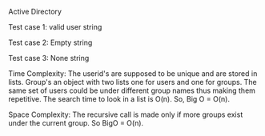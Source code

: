 Active Directory

Test case 1: valid user string

Test case 2: Empty string

Test case 3: None string

Time Complexity: The userid's are supposed to be unique and are stored in lists. Group's an object with two lists one for users and one for groups. The same set of users could be under different group names thus making them repetitive. The search time to look in a list is O(n). So, Big O = O(n).

Space Complexity: The recursive call is made only if more groups exist under the current group. So BigO = O(n).
